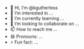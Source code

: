 - 👋 Hi, I’m @kgutherless
- 👀 I’m interested in ...
- 🌱 I’m currently learning ...
- 💞️ I’m looking to collaborate on ...
- 📫 How to reach me ...
- 😄 Pronouns: ...
- ⚡ Fun fact: ...

<!---
kgutherless/kgutherless is a ✨ special ✨ repository because its `README.md` (this file) appears on your GitHub profile.
You can click the Preview link to take a look at your changes.
--->
